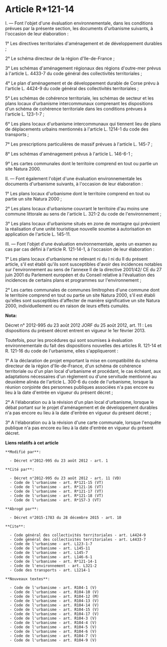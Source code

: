 # Article R*121-14

I. ― Font l'objet d'une évaluation environnementale, dans les conditions prévues par la présente section, les documents
d'urbanisme suivants, à l'occasion de leur élaboration : 

1° Les directives territoriales d'aménagement et de développement durables ; 

2° Le schéma directeur de la région d'Ile-de-France ; 

3° Les schémas d'aménagement régionaux des régions d'outre-mer prévus à l'article L. 4433-7 du code général des collectivités
territoriales ; 

4° Le plan d'aménagement et de développement durable de Corse prévu à l'article L. 4424-9 du code général des collectivités
territoriales ; 

5° Les schémas de cohérence territoriale, les schémas de secteur et les plans locaux d'urbanisme intercommunaux comprenant
les dispositions d'un schéma de cohérence territoriale dans les conditions prévues à l'article L. 123-1-7 ; 

6° Les plans locaux d'urbanisme intercommunaux qui tiennent lieu de plans de déplacements urbains mentionnés à l'article L.
1214-1 du code des transports ; 

7° Les prescriptions particulières de massif prévues à l'article L. 145-7 ; 

8° Les schémas d'aménagement prévus à l'article L. 146-6-1 ; 

9° Les cartes communales dont le territoire comprend en tout ou partie un site Natura 2000. 

II. ― Font également l'objet d'une évaluation environnementale les documents d'urbanisme suivants, à l'occasion de leur
élaboration : 

1° Les plans locaux d'urbanisme dont le territoire comprend en tout ou partie un site Natura 2000 ; 

2° Les plans locaux d'urbanisme couvrant le territoire d'au moins une commune littorale au sens de l'article L. 321-2 du code
de l'environnement ; 

3° Les plans locaux d'urbanisme situés en zone de montagne qui prévoient la réalisation d'une unité touristique nouvelle
soumise à autorisation en application de l'article L. 145-11. 

III. ― Font l'objet d'une évaluation environnementale, après un examen au cas par cas défini à l'article R. 121-14-1, à
l'occasion de leur élaboration : 

1° Les plans locaux d'urbanisme ne relevant ni du I ni du II du présent article, s'il est établi qu'ils sont susceptibles
d'avoir des incidences notables sur l'environnement au sens de l'annexe II de la directive 2001/42/ CE du 27 juin 2001 du
Parlement européen et du Conseil relative à l'évaluation des incidences de certains plans et programmes sur
l'environnement ; 

2° Les cartes communales de communes limitrophes d'une commune dont le territoire comprend en tout ou partie un site Natura
2000, s'il est établi qu'elles sont susceptibles d'affecter de manière significative un site Natura 2000, individuellement ou
en raison de leurs effets cumulés.

**Nota:**

Décret n° 2012-995 du 23 août 2012 JORF du 25 août 2012, art. 11 : Les dispositions du présent décret entrent en vigueur le
1er février 2013.

Toutefois, pour les procédures qui sont soumises à évaluation environnementale du fait des dispositions nouvelles des
articles R. 121-14 et R. 121-16 du code de l'urbanisme, elles s'appliqueront :

1° A la déclaration de projet emportant la mise en compatibilité du schéma directeur de la région d'Ile-de-France, d'un
schéma de cohérence territoriale ou d'un plan local d'urbanisme et procédant, le cas échéant, aux adaptations nécessaires
d'un règlement ou d'une servitude mentionné au deuxième alinéa de l'article L. 300-6 du code de l'urbanisme, lorsque la
réunion conjointe des personnes publiques associées n'a pas encore eu lieu à la date d'entrée en vigueur du présent décret ;

2° A l'élaboration ou à la révision d'un plan local d'urbanisme, lorsque le débat portant sur le projet d'aménagement et de
développement durables n'a pas encore eu lieu à la date d'entrée en vigueur du présent décret ;

3° A l'élaboration ou à la révision d'une carte communale, lorsque l'enquête publique n'a pas encore eu lieu à la date
d'entrée en vigueur du présent décret.

**Liens relatifs à cet article**

	**Modifié par**:

	  - Décret n°2012-995 du 23 août 2012 - art. 1

	**Cité par**:

	  - Décret n°2012-995 du 23 août 2012 - art. 11 (VD)
	  - Code de l'urbanisme - art. R*121-15 (VT)
	  - Code de l'urbanisme - art. R*121-16 (VT)
	  - Code de l'urbanisme - art. R*121-17 (VT)
	  - Code de l'urbanisme - art. R*121-18 (VT)
	  - Code de l'urbanisme - art. R*157-3 (VT)

	**Abrogé par**:

	  - Décret n°2015-1783 du 28 décembre 2015 - art. 10

	**Cite**:

	  - Code général des collectivités territoriales - art. L4424-9
	  - Code général des collectivités territoriales - art. L4433-7
	  - Code de l'urbanisme - art. L123-1-7
	  - Code de l'urbanisme - art. L145-11
	  - Code de l'urbanisme - art. L145-7
	  - Code de l'urbanisme - art. L146-6-1
	  - Code de l'urbanisme - art. R*121-14-1
	  - Code de l'environnement - art. L321-2
	  - Code des transports - art. L1214-1

	**Nouveaux textes**:

	  - Code de l'urbanisme - art. R104-1 (V)
	  - Code de l'urbanisme - art. R104-10 (V)
	  - Code de l'urbanisme - art. R104-12 (M)
	  - Code de l'urbanisme - art. R104-13 (V)
	  - Code de l'urbanisme - art. R104-14 (V)
	  - Code de l'urbanisme - art. R104-15 (V)
	  - Code de l'urbanisme - art. R104-17 (V)
	  - Code de l'urbanisme - art. R104-3 (V)
	  - Code de l'urbanisme - art. R104-4 (V)
	  - Code de l'urbanisme - art. R104-5 (V)
	  - Code de l'urbanisme - art. R104-6 (V)
	  - Code de l'urbanisme - art. R104-7 (V)
	  - Code de l'urbanisme - art. R104-9 (V)
